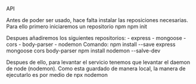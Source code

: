 API

Antes de poder ser usado, hace falta instalar las reposiciones necesarias.
Para ello primero iniciaremos un repositorio npm
    npm init

Despues añadiremos los siguientes repositorios:
    - express
    - mongoose
    - cors
    - body-parser
    - nodemon
Comando:
    npm install --save express mongoose cors body-parser
    npm install nodemon --salve-dev

Despues de ello, para levantar el servicio tenemos que levantar el daemon de node (nodemon). Como esta guardado de manera 
local, la manera de ejecutarlo es por medio de 
    npx nodemon